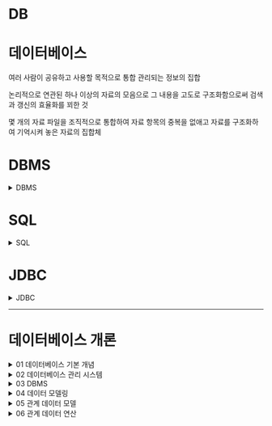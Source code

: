 # DB

# 데이터베이스

여러 사람이 공유하고 사용할 목적으로 통합 관리되는 정보의 집합

논리적으로 연관된 하나 이상의 자료의 모음으로 그 내용을 고도로 구조화함으로써 검색과 갱신의 효율화를 꾀한 것

몇 개의 자료 파일을 조직적으로 통합하여 자료 항목의 중복을 없애고 자료를 구조화하여 기억시켜 놓은 자료의 집합체

<h1> DBMS </h1>

<details>
<summary>DBMS</summary> 
<div markdown="1">



## DBMS(Database Management System)

데이터베이스 관리 프로그램

데이터베이스 조작 인터페이스 제공 (데이터의 무결성 보장)

효율적인 데이터 관리 기능 제공

데이터베이스 구축 기능 제공

데이터 복구, 사용자 권한 부여, 유지보수 기능 제공

</div>
</details>

<h1> SQL</h1>

<details>
<summary>SQL</summary> 
<div markdown="1">

# 관계형 데이터 베이스

테이블 기반의 데이터베이스

데이터를 테이블 단위로 관리

- 하나의 데이터(record)는 여러 속성(Attribute)을 가진다
- 데이터 중복을 최소화
- 테이블 간의 관계를 이용하여 필요한 데이터 검색 가능

테이블(Table)

- 실제 데이터가 저장되는 곳
- 행과 열의 2차원 구조를 가진 데이터 저장 장소

**관계형 데이터 베이스 관리 시스템 (Relational Database Management System)**

# SQL

Structured Query Language

관계형 데이터 베이스에서 데이터 조작과 데이터 정의를 위해 사용하는 언어

- 데이터 조회
- 데이터 삽입 삭제 수정
- DB Object 생성 및 변경 삭제
- DB 사용자 생성 및 삭제, 권한 제어

## 특징

배우고 사용하기 쉽다

대소문자를 구별하지 않는다 (데이터의 대소문자는 구분)

절차적인 언어가 아니라 선언적 언어

DBMS에 종속적이지 않다

- DML(Data Manipulation Language): 데이터 조작 언어
    - 데이터베이스에서 데이터를 조작하거나 조회할 때 사용
    - 테이블의 레코드를 CRUD (Create, Read, Update, Delete)
- DDL(Data Definition Language): 데이터 정의 언어
    - 데이터 베이스 객체(table, view, user, index)의 구조를 정의
- TCL(Transaction Control Language): 트랜잭션 제어 언어
    - 트랜잭션 단위로 실행한 명령문을 적용하거나 취소
- DCL(Data Control Language): 데이터 제어 언어
    - Database, Table 접근 권한이나 CRUD 권한 정의
    - 특정 사용자에게 테이블의 검색권한 부여/금지

## 종류

| 분류 | 문장(키워드) | 설명 |
| --- | --- | --- |
| DML | SELECT | 데이터 조회 |
|  | INSERT | 테이블에 새 행을 입력 |
|  | UPDATE |  기존 행을 변경 |
|  | DELETE | 테이블에서 행을 삭제 |
| DDL |  CREATE | 테이블 등 데이터 객체 생성 |
|  | ALTER | 테이블 등 데이터 객체 변경 |
|  | DROP | 테이블 등 데이터 객체 삭제 |
|  | RENAME | 테이블 등 데이터 객체의 이름을 변경 |
| TCL | COMMIT ROLLBACK | DML문이 변경한 내용을 관리 변경사항을 저장(COMMIT)하거나 취소(ROLLBACK)할 때 사용  DML변경 내용은 트랜잭션 단위로 그룹화 가능 |
| DCL | GRANT | 데이터베이스 접근권한 부여 |
|  | REVOKE | 데이터베이스 접근권한 삭제 |


</div>
</details>

<h1> JDBC</h1>

<details>
<summary>JDBC</summary> 
<div markdown="1">



# JDBC

[https://shs2810.tistory.com/18](https://shs2810.tistory.com/18)

[https://devlog-wjdrbs96.tistory.com/139](https://devlog-wjdrbs96.tistory.com/139)

JDBC = Java Database Connectivity

자바와 데이터베이스를 연결해서 데이터를 주고 받게 해주는 프로그래밍 인터페이스

각 DBMS에 맞는 드라이버가 필요함!

## 작업 순서

1. JDBC 사용 (Driver Loading)
2. DB 연결 (Connection 생성)
3. SQL 준비 및 실행
4. DB 연결 해제 (종료)

### 1. JDBC 사용 (Driver Loading)

```java
Class.forName("com.mysql.Jdbc.Driver");
```

### 2. DB 연결 (connection)

```java
String url = "jdbc:mysql://localhost:3306/board?serverTimezone=UTC";

public Connection getConnection() throws SQLException {
		return DriverManager.getConnection(url, username, password);
	}
```

[localhost:3306](http://localhost:3306) = 로컬 환경에서 MySQL의 포트 번호

board : 가져오려는 schema 이름

username과 password는 MySQL에서의 username과 password

이 과정을 통해 연결 가능

### 3. SQL 준비 및 실행

1. Statement + SELECT

```java
Statement stmt = con.createStatement();

String sql = "SELECT * from board";
ResultSet result = stmt.executeQuery(sql);
```

```java
conn = util.getConnection();
stmt = conn.createStatement();
rs = stmt.executeQuery(sql);

while (rs.next()) {
		Board board = new Board();
		board.setId(rs.getInt("id"));
		board.setTitle(rs.getString("title"));
}		
```

`rs.getString`, `rs.getInt` = column의 index 또는 column의 label 이름으로 데이터를 가져올 수 있음

`rs.next()` : DB의 row 한 줄을 불러옴, false일 경우 더 이상 불러올 row가 없다는 뜻

1. PreparedStatement + UPDATE / DELETE / INSERT

예시는 insert

```java
String sql = "INSERT INTO board (id, title, content) VALUES (?,?,?)";
Connection conn = util.getConnection();

PreparedStatement pstmt = conn.prepareStatement(sql);

pstmt.setString(1, board.getId());
pstmt.setString(2, board.title());
pstmt.setString(3, board.getContent());

int result = pstmt.executeUpdate(); // 영향 받은 row의 개수
System.out.println(result);
```

- `pstmt.setString(parameterIndex, x)` = ‘?’의 순서에 따라 x값을 할당해줌
- `executeUpdate()` : 테이블의 내용을 변경하는 문장에 사용(create, drop, insert, delete, update)
    - 영향받은 row의 개수를 반환, 아무 것도 반환하지 않으면 0
        
        ```java
        either (1) the row count for SQL Data Manipulation Language (DML) statements
        		or (2) 0 for SQL statements that return nothing
        ```
        

### [참고] Statement와 PreparedStatement의 차이?

[https://flatsun.tistory.com/386](https://flatsun.tistory.com/386)

[https://devbox.tistory.com/entry/Comporison](https://devbox.tistory.com/entry/Comporison)

- Statement

```java
Statement stmt = con.createStatement();
ResultSet result = stmt.executeQuery(sql);
```

- createStatement 메소드에 파라미터가 없다.
- 실행 전까지는 무슨 쿼리를 실행하는지 알 수 없음 (executeQuery의 매개변수로 sql을 넣음)
- 쿼리문을 실행할 때마다 생성하며 반복 실행되는 경우에 효율이 떨어짐 (수행하는 과정에서 매번 컴파일)
- 쿼리문을 프로그램 외부에서 작성한 뒤 내부에서 실행하는 SQL Injection 공격에 취약
- 전달되는 SQL문은 완성된 형태 → 한눈에 파악하기 쉬움

- PreparedStatement

```java
String sql = "SELECT * FROM board WHERE id =?"; // ? -> 미완성
pstmt = conn.prepareStatement(sql);
pstmt.setInt(1, id);
rs = pstmt.executeQuery(); // 실행 시 매개변수 x
```

- ‘?’ = Bind 변수, 값을 가변적으로 바꿀 때 사용
- 쿼리문을 미리 생성함 (`prepareStatement()` 메소드를 통해)
- 쿼리를 파라미터에 넣지 않고 수행 → 실행시마다 쿼리를 생성하지 않아서 속도가 빠름
- Bind 변수로 인해 SQL문이 완성된 형태가 아님 → 한눈에 파악하기 어려움


### 4. DB 연결 해제

Connection, Statement, ResultSet에 대해 close

```java
public static void close(Connection conn, PreparedStatement pstmt) {
		try {
			if(pstmt != null) {
				pstmt.close();
			}
		}catch (Exception e) {
			e.getStackTrace();
		}
		try {
			if(conn != null) {
				conn.close();
			}
		}catch (Exception e) {
			e.getStackTrace();
		}
	}

```

```java
/**
	 * 사용한 리소스들을 정리한다. Connection, Statement, PreparedStatement, ResultSet 모두
	 * AutoCloseable 타입 ... 을 이용하므로 필요에 한번에 정리가능
	 *
	 * @param autoCloseables
	 */
	public void close(AutoCloseable... autoCloseables) {
		for (AutoCloseable ac : autoCloseables) {
			if (ac != null) {
				try {
					ac.close();
				} catch (Exception e) {
					// TODO Auto-generated catch block
					e.printStackTrace();
				}
			}
		}
	}
```

</div>
</details>


---

<h1> 데이터베이스 개론</h1>

<details>
<summary>01 데이터베이스 기본 개념</summary> 
<div markdown="1">

# 데이터베이스 기본 개념

## 01 데이터베이스의 필요성

데이터: 현실 세계에서 단순히 관찰하거나 측정하여 수집한 사실이나 값, 자료

정보: 데이터를 의사 결정에 유용하게 활용할 수 있도록 처리하여 체계적으로 조직한 결과물

정보 처리: 데이터에서 정보를 추출하는 과정 또는 방법

정보 시스템: 조직 운영에 필요한 데이터를 수집하여 저장해두었다가 의사 결정이 필요할 때 처리하여 유용한 정보를 만들어주는 수단

## 02 데이터베이스의 정의와 특징

### 데이터베이스의 정의

데이터베이스 = 특정 조직의 여러 사용자가 ‘공유’하여 사용할 수 있도록 ‘통합’해서 ‘저장’한 운영 데이터의 집합

- 공유 데이터(shared data)
    - 특정 조직의 여러 사용자가 함께 소유, 이용
    - → 사용 목적이 다른 사용자들을 두루 고려하여 구성해야 한다
- 통합 데이터(integrated data)
    - 데이터 중복성 허용x (의도적으로 허용하는 경우도 있음)
    - 데이터의 중복을 최소화, 통제가 가능한 중복만 허용
- 저장 데이터(stored data)
    - 컴퓨터가 접근할 수 있는 매체에 저장
- 운영 데이터(operational data)
    - 조직을 운영, 조직의 주요 기능을 수행하기 위해 꼭 필요
    - 지속적으로 유지

### 데이터베이스의 특징

- 실시간 접근 가능
    - 사용자의 데이터 요구에 실시간으로 응답
- 계속 변화
    - 현실 세계의 상태를 정확히 반영
    - 삽입, 삭제, 수정 → 동적인 특징
- 동시 공유 가능
    - 여러 사용자가 동시에 이용
    - 여러 사용자가 서로 다른 데이터를 동시에 사용 + 같은 데이터를 동시에 사용
- 내용으로 참조 가능(content reference)
    - 저장된 주소나 위치가 아닌 값, 내용으로 참조할 수 있음

## 03 데이터 과학 시대의 데이터

### 형태에 따른 데이터 분류

- 정형 데이터
    - 구조화된 데이터
    - 엑셀의 스프레드 시트, 관계 데이터베이스의 테이블
- 반정형 데이터
    - 데이터 내용 안에 구조에 대한 설명이 함께 존재
    - → 구조를 파악하는 ‘파싱’과정이 필요
    - 주로 파일 형태로 저장
    - HTML, XML, JSON 문서나 웹 로그, 센서 데이터 등
- 비정형 데이터
    - 정해진 구조가 없이 저장된 데이터
    - 소셜 데이터의 텍스트, 영상, 이미지, 음성, 워드나 pdf 문서 - 멀티미디어 데이터

### 특성에 따른 데이터 분류

- 범주형 데이터
    - 종류를 나타내는 값을 가진 데이터
    - 예: 성별, 학년 등
    - 명목형 데이터
        - 서열이 없는 값을 가지는 데이터(성별, 성격 유형)
    - 순서형 데이터
        - 서열이 있는 값을 가지는 데이터(학년, 회원 등급)
    - 대부분 문자 타입, 질적 데이터(크기 비교나 산술적인 연산x)
- 수치형 데이터
    - 양적 측면에서 크기 비교와 산술적인 연산이 가능한 숫자 값을 가진 데이터
    - 양적 데이터
    - 이산형 데이터
        - 단절된 숫자 값을 가지는 데이터
        - 주로 정수
    - 연속형 데이터
        - 연속적으로 이어진 숫자 값을 가지는 데이터
        - 주로 실수
    

</div>
</details>

<details>
<summary>02 데이터베이스 관리 시스템</summary> 
<div markdown="1">

# 데이터베이스 관리 시스템

## 01 데이터베이스 관리 시스템의 등장 배경

과거-파일 시스템을 이용

- 파일 시스템
    - 장점: 별도의 구매비용x
    - 응용 프로그램마다 파일을 따로 유지
    
    문제점
    
    - 같은 내용의 데이터가 여러 파일에 중복 저장
    - 응용 프로그램이 데이터 파일에 종속적
        - 데이터 종속성: 사용하는 파일의 구조를 변경하면 응용 프로그램도 함께 변경해야 한다
    - 데이터 파일에 대한 동시 공유, 보안, 회복 기능이 부족하다
    - 응용 프로그램을 개발하기 쉽지 않다

## 02 데이터베이스 관리 시스템의 정의

### 데이터베이스 관리 시스템(DBMS: DataBase Management System)

정의: 파일 시스템의 데이터 중복과 데이터 종속 문제를 해결하기 위해 제시된 소프트웨어

조직에 필요한 데이터를 데이터베이스에 통합하여 저장하고 이에 대한 관리를 집중적으로 담당함

데이터베이스에 들어 있는 데이터를 삽입 삭제 수정 검색하고, 모든 응용 프로그램이 데이터베이스를 공유할 수 있게 한다.

**데이터 독립성 확보**: 데이터베이스 구조나 접근 방법이 변경되어도 사용자가 미리 알거나 응용 프로그램을 변경할 필요가 없다

### 기능

정의 기능: 데이터베이스 구조를 정의하거나 수정할 수 있다

조작 기능: 데이터를 삽입 삭제 수정 검색하는 연산을 할 수 있다

제어 기능: 데이터를 항상 정확하고 안전하게 유지할 수 있다(무결성 유지, 장애 회복, 보안)

## 03 데이터베이스 관리 시스템의 장단점

### 1. 장점

- 데이터 중복을 통제할 수 있다
    - 데이터베이스에 데이터를 통합하여 관리
    - 데이터 일관성 유지
- 데이터 독립성 확보
    - 파일 시스템의 데이터 종속 문제(파일 구조가 바뀌면 응용 프로그램도 함께 수정)
    - DBMS가 데이터베이스에 접근, 관리 → 응용 프로그램이 영향 받지 않음
    - 독립성: 응용 프로그램과 데이터베이스 사이에 독립성
- 데이터 동시 공유 가능
    - 데이터베이스에 통합된 데이터를 여러 응용 프로그램이 공유하여 같은 데이터에 동시 접근
    - DBMS가 동일한 데이터를 다양한 구조로 제공해줄 수 있고, 동시 접근을 제어하는 기술을 보유하고 있음
    - 불필요한 데이터 중복 젷나
- 데이터 보안 향상
    - 데이터를 중앙 집중식으로 관리 - 데이터에 대한 효율적인 접근 제어 가능
    - 권한이 없는 사용자의 접근, 허용되지 않은 데이터와 연산에 대한 요청 차단
- 데이터 무결성 유지
    - 데이터 무결성: 저장된 데이터 값의 정확성
- 표준화
- 장애 발생 시 회복 가능
- 응용 프로그램 개발 비용 절감

### 2. 단점

- 비용이 많이 든다
    - 파일 시스템에 더하여 따로 설치
- 백업과 회복 방법이 복잡
- 중앙 집중 관리로 인한 취약점 존재
    - 데터베이스나 관리 시스템에 장애가발생하면 전체 시스템의 업무 처리가 중단
    - 가용성, 신뢰성에 치명적인 영향

## 04 데이터 베이스 관리 시스템의 발전 과정

### 1. 1세대 데이터베이스 관리 시스템: 네트워크·계층 DBMS

![1989B3BF-0C62-4BCC-9925-E762601E435C.jpeg](./img/chap2.jpeg)

네트워크 DBMS

- 간선을 이용해 데이터 간 관계를 표현 - 구조가 복잡하고 변경하기 어려움
- IDS(Integrated Data Store)(1960)

계층 DBM

- 트리 형태
- 네트워크 DBMS보다 구조가 단순
- 현실 세계의 모습을 트리 형태만으로 표현하기 어려움
- 여전히 구조 변경이 어렵다
- IMS(Information Management System)

### 2. 2세대 데이터베이스 관리 시스템: 관계 DBMS

데이터베이스를 테이블 형태로 구성하는 관계 데이터 모델 사용

- 데이터베이스를 단순하고 이해하기 쉬운 구조로 구성
- 지금도 널리 사용, 오라클 MS SQL 서버, MySQL, MariaDB, Access

### 3. 3세대 데이터베이스 관리 시스템: 객체지향·객체관계 DBMS

더 다양하고 복잡한 응용 분야의 데이터를 관리하려는 사용자 요구를 충족시키기 위해 제안

- 새로운 유형의 데이터 저장
- 데이터에 대한 복잡한 분석 및 처리 지원
- 오투, 온투스, 젬스톤
- 객체관계 DBMS: 오라클

### 4. 4세대 이후 데이터베이스 관리 시스템: NoSQL·NewSQL DBMS

NoSQL - Not Only SQL

배경

- 소셜 네트워크 서비스 - 비정형 데이터 대량 생산
- 클라우드 컴퓨팅, 빅데이터 개념 - 관계 DBMS의 비효율성

특징

- 비정형 데이터를 저장하고 처리하는 데 적합
- 확장성이 뛰어남 - 여러 대의 서버 컴퓨터에 데이터를 분산하여 저장, 처리하는 환경에 적합
- 몽고디비, H베이스, 카산드라, 레디스, 네오포제이, 오리엔트DB

한계

- 기업에서 처리하는 데이터 중 정형 데이터가 차지하는 비중이 높음
- NoSQL을 추가로 도입해야 하는 부담

NewSQL DBMS

- 안정성과 일관성을 유지 + SQL을 이용해 다양하고 복잡한 데이터 처리
- 관계 DBMS의 장점 + NoSQL의 확장성 및 유연성 모두 지원
- 구글스패너, 볼트DB, 누오DB

</div>
</details>



<details>
<summary>03 DBMS</summary> 
<div markdown="1">



# 03 데이터베이스 시스템

## 01 데이터베이스 시스템의 정의

데이터베이스에 데이터를 저장하고, 저장된 데이터를 관리하여 조직에 필요한 정보를 생성해주는 시스템

- 데이터베이스: 데이터를 저장해두는 곳, 저장된 데이터의 집합
- 데이터베이스 관리 시스템: 데이터베이스에 저장된 데이터를 관리
- 데이터베이스 시스템: 데이터베이스와 데이터베이스 관리 시스템을 이용해 조직에 필요한 정보를 제공하는 ‘전체 시스템’

→ 데이터베이스 시스템의 핵심 구성 요소 = 데이터베이스, 데이터베이스 관리 시스템

+사용자, 데이터 언어, 컴퓨터 등

## 02 데이터베이스의 구조

### 1. 스키마

schema

데이터베이스에 저장되는 데이터 구조와 제약조건을 정의

ex. 고객- 고객번호(INT), 이름(CHAR(10)), 나이(INT), 주소 (CHAR(20))

인스턴스: 정의된 스키마에 따라 데이터베이스에 실제로 저장된 값

### 2. 3단계 데이터베이스 구조

3단계 데이터베이스 구조(3-level database architecture) (미국의 표준화 기관 ANSI/SPARC)

- 외부 단계: 개별 사용자 관점
- 개념 단계: 조직 전체의 관점
- 내부 단계: 물리적인 저장 장치의 관점

내부 → 외부: 추상화 레벨이 높아짐

---

**외부 단계** 

각 사용자는 데이터베이스 전체에 관심x

사용자마다 업무 내용, 사용 목적이 달라 필요한 데이터 내용이 다르다

개별 사용자가 데이터베이스를 어떻게 보는가를 표현 - 사용자마다 생각하는 데이터베이스의 구조가 다름

외부 스키마 = 외부 단계에서 사용자에게 필요한 데이터베이스를 정의, 각 사용자가 생각하는 데이터베이스의 모습

서브 스키마라고도 한다

**개념 단계** 

데이터베이스를 이용하는 사용자들의 관점을 통합, 데이터베이스를 ‘조직 전체의 관점’에서 이해하고 표현

개념 스키마 = 데이터베이스 관리 시스템/관리자의 관점에서 모든 사용자에게 필요한 데이터를 통합하여 전체 데이터베이스의 논리적 구조를 정의

조직 전체의 관점에서 생각하는 데이터베이스의 모습

데이터, 데이터에 대한 보안 정책, 접근 권한에 대한 정의 포함 

그러나 데이터를 물리적으로 저장하는 방법, 데이터 저장장치와 독립적

하나의 데이터베이스에는 하나의 개념 스키마만 존재

**내부 단계**

데이터베이스를 디스크나테이프 같은 **저장 장치**의 관점에서 이해

내부 스키마 = 전체 데이터베이스가 저장 장치에 실제로 저장되는 방법을 정의

파일에 데이터를 저장하는 레코드의 구조, 레코드를 구성하는 필드 크키, 레코드 접그 ㄴ경로등 정의

하나의 데이터베이스에 하나만 존재

### 3. 데이터 독립성

각각의 스키마는 데이터베이스를 바라보는 관점이 다를 뿐 모두 같은 데이터베이스를 표현

→ 세 가지 스키마 사이에는 유기적인 대응 관계가 성립해야 한다

사상 / 매핑 : 스키마 사이의 대응 관계

- **논리적 데이터 독립성** (외부-개념)

개념 스키마가 변경되더라도 외부 스키마가 영향을 받지 않는 것

전체 데이터베이스의 논리적인 구조가 변경되어도 관련된 외부/개념 사상 정보(대응 관계)만 적절히 수정해주면 직접 관련이 없는 외부 스키마는 변경할 필요가 없다

응용 인터페이스라고도 함

- **물리적 데이터 독립성** (개념-내부)

내부 스키마가 변경되더라도 개념 스키마가 영향을 받지 않는 것 → 결과적으로 외부 스키마도 영향받지 않음

### 4. 데이터 사전

저장된 데이터를 올바르게 관리하고 이용하기 위해 필요한 부가 정보 저장 (스키마, 사상 정보)

- 데이터 사전(data dictionary) /시스템 카탈로그(system catalog)

데이터베이스에 저장되어 있는 데이터를 정확하고 효율적으로 이용하기 위해 참고해야 하는 스키마, 사상 정보, 다양한 제약조건 등을 저장

데이터에 대한 데이터 = 메타 데이터라고도 함

시스템 데이터베이스라고도 한다 - 데이터를 저장하는 데이터베이스의 일종

- 데이터 디렉터리: 데이터 사전에 있는 데이터에 실제로 접근하는 데 필요한 위치 정보 관리

데이터 사전: 사용자도 접근 가능

데이터 디렉터리: 시스템만 접근 가능

## 03 데이터베이스 사용자

### 1. 데이터베이스 관리자

데이터베이스 시스템을 운영 / 관리

조직 내의 사용자를 위해 데이터베이스를 설계, 구축, 제어

- 주요 업무
    - 데이터베이스 구성 요소 선정
    - 데이터베이스 스키마 정의
    - 물리적 저장 구조와 접근 방법 결정 (인덱스를 만들 기준 필드)
    - 무결성 유지를 위한 제약조건 정의
    - 보안 및 접근 권한 정책 결정
    - 백업 및 회복 기법 정의
    - 시스템 데이터베이스 관리
    - 시스템 성능 감시 및 성능 분석
    - 데이터베이스 재구성

### 2. 최종 사용자

데이터를 조작(삽입 삭제 수정 검색)하기 위해 데이터베이스에 접근하는 사람들 (일반 사용자)

주로 데이터 조작어 사용

- 캐주얼 사용자: 이론적 지식 O, 데이터 조작어 사용
- 초보 사용자: 초보 수준으로 이용, 데이터 조작어보다는 메뉴나 GUI로 이용

### 3. 응용 프로그래머

프로그래밍 언어로 응용 프로그램을 작성할 때 데이터베이스에 접근하는 데이터 조작어를 삽입하는 사용자

주로 데이터 조작어 사용

## 04 데이터 언어

### 1. 데이터 정의어

DDL: Data Definition Language

새로운 데이터베이스를 구축하기 위해 스키마를 정의하거나 기존 스키마의 정의를 삭제, 수정하기 위해 사용

- 새로 만들려는 데이터베이스의 스키마를 설명, 이미 정의된 스키마의 구조나 제약조건을 변경/삭제

정의된 스키마는 데이터 사전에 저장, 반영

### 2. 데이터 조작어

DML: Data Manipulation Language

데이터의 삽입 삭제 수정 검색 등의 처리를 데이터베이스 관리 시스템에 요구

스키마에 따라 조작에 필요한 실제 데이터 값(인스턴스)이 저장

사용자가 실제 데이터 값을 활용하기 위해 사용함

- 절차적 데이터 조작어
    
    사용자가 어떤 데이터를 원하고 해당 데이터를 얻으려면 어떻게 처리해야 하는지를 구체적으로 설명
    
- 비절차적 데이터 조작어
    
    사용자가 어떤 데이터를 원하는지만 설명 → 어떻게 처리해야 하는지는 데이터베이스 관리 시스템에 맡긴다
    
    선언적 언어
    

### 3. 데이터 제어어

DCL: Data Control Language

데이터베이스에 저장된 데이터를 여러 사용자가 무결성과 일관성을 유지하며 문제없이 공유할 수 있도록, 내부적으로 필요한 규칙이나 기법을 정의

다음 특성을 보장

- **무결성**: 데이터베이스에 정확하고 유효한 데이터만 유지
- **보안**: 허가받지 않는 사용자가 데이터에 접근하는 것을 차단, 허가된 사용자가 접근 권한이 있는 데이터에만 접근할 수 있게 함
- **회복**: 장애가 발생해도 데이터의 일관성 유지
- **동시성**: 여러 사용자가같은 데이터에 동시에 접근하여 처리할 수 있게 함

## 05 데이터베이스 관리 시스템의 구성

### 1. 질의 처리기

사용자의 데이터 처리 요구를 해석하여 처리하는 역할

구성 요소

- DDL 컴파일러 - 데이터 정의어로 작성된 스키마의 정의 해석
- DML 프리 컴파일러 - 응용 프로그램에 사입된 데이터 조작어를 추출하여 DML 컴파일러에 전달
- DML 컴파일러 : 데이터 조작어로 작성된 데이터의 처리(삽입 삭제 수정 검색) 요구를 분석하여 해석
- 런타임 데이터베이스 처리기: 저장 데이터 관리자를 통해 데이터베이스에 접근, DML 컴파일러로부터 전달받은 데이터 처리 요구를 데이터베이스에서 실제로 실행
- 트랜잭션 관리자: 데이터베이스에 접근하는 과정에서 사용자의 접근 권한이 유효한지 검사, 데이터베이스 무결성을 유지하기 위한 제약조건 위반 여부를 확인

### 2. 저장 데이터 관리자

디스크에 저장된 데이터베이스와 데이터 사전을 관리, 여기에 실제로 접근하는 역할


</div>
</details>




<details>
<summary>04 데이터 모델링</summary> 
<div markdown="1">



# 04 데이터 모델링

## 01 데이터 모델링과 데이터 모델의 개념

- 데이터 모델링: 현실 세계에 존재하는 데이터를 컴퓨터 세계의 데이터베이스 옮기는 변환 과정
- 추상화(abstraction): 데이터베이스에 저장하여 관리할 만한 가치가 있는 중요 데이터를 찾아내는 과정

현실 세계 → (개념적 모델링) → 개념 세계 → (논리적 모델링) → 컴퓨터 세계

- 개념적 모델링: 현실 세계에서 중요 데이터를 추출하여 개념 세계로 옮기는 작업
- 논리적 모델링: 개념 세계의 데이터를 데이터베이스에 저장할 구조를 결정하고 이 구조를 표현하는 작업
- 데이터 모델: 데이터 모델링의 결과물을 표현하는 도구
    - 데이터 구조
        - 개념적 데이터 모델-현실 세계를 개념 세계로 추상화했을 때 어떤 요소로 이루어져 있는지를 표현하는 개념적 구조
        - 논리적 데이터 모델-데이터를 어떤 모습으로 저장할 것인지를 표현하는 논리 구조
        
        자주 변하지 않고 정적
        
    - 연산: 데이터 구조에 따라 개념 세계나 컴퓨터 세계에서 실제로 표현된 값을 처리하는 작업
        
        값이 연산에 의해 변경될 수 있으므로 동적이다
        
    - 제약조건: 데이터 무결성 유지
        - 구조적 측면의 제약 사항
        - 의미적 측면의 제약 사항

## 02 개체-관계 모델

1976년 피터 첸

개체(entity)와 개체 간의 관계를 이용해 현실 세계를 개념적 구조로 표현하는 방법

개체-관계 다이어그램(E-R Diagram): 현실 세계를 개념적으로 모델링하여 그림으로 표현

### 1. 개체

현실 세계에서 저장할 만한 가치가 있는 중요 데이터를 가지고 있는 사람이나 사물 등

꼭 물리적 존재x - 개념/사건처럼 개념적으로 존재해도 가능

- 특징

다른 개체와 구별되는 이름을 갖고 있음

각 개체만의 고유한 특성, 상태(속성)을 하나 이상 가지고 있음

개체 타입: 개체를 고유한 이름과 속성들로 정의한 것 

개체 인스턴스/개체 어커런스: 개체를 구성하고 있는 속성이 실제 값을 가짐으로써 실체화된 개체

개체 집합: 특정 개체 타입에 대한 인스턴스들을 모아 놓은 것

- 예시
    - 개체 타입: 고객 (이름, 주소, 연락처, 적립금)
    - 개체 인스턴스: <정소화, 서울시 구로그, 010-1111-1111, 0> . . .

파일 구조에서 개체=레코드, 속성=필드, 개체 타입=레코드 타입, 개체 인스턴스=레코드 인스턴스

E-R 다이어그램에서 사각형으로 표현

### 2. 속성

개체가 가지고 있는 고유한 특성

그 자체만으로는 의미가 없지만 관련 있는 속성들을 모아 개체를 구성하면 하나의 중요한 의미 표현 가능

의미 있는 데이터의 가장 작은 논리적 단위

E-R 다이어그램에서 타원으로 표현

종류

- **속성 값의 개수**
    - 단일 값 속성: 특정 개체를 구성하는 속성 값이 하나인 경우 (이름, 적립금)
    - 다중 값 속성: 속성이 값을 여러개 가질 수 있는 경우 (연락처-집, 휴대폰) (이중 타원)
- **의미의 분해 가능성**
    - 단순 속성: 의미를 더 분해할 수 없는 속성 (적립금, 가격, 이름)
    - 복합 속성: 의미를 분해할 수 있어 값이 여러 개의 의미 포함 (주소, 생년월일 등)
    
    복합 속성이더라도 전체 단위로 입력/검색되는 경우 단순 속성으로 처리해도 됨
    
- **기존 속성 값에서 유도**
    - 유도 속성: 값이 별도로 저장x, 기존의 다른 속성 값에서 유도 (가격+할인율 → 판매가격) (점선 타원)
- 널 속성
    
    아직 결정되지 않았거나 모르는 값 
    
    해당되는 값이 없는 (존재하지 않는) 값
    
    공백이나 0과는 다르다
    
- 키 속성
    
    개체 집합에 존재하는 각 개체 인스턴스들을 식별하는 데 사용(밑줄)
    
    이 값으로 개체 인스턴스를 식별할 수 있어야 한다.
    

![Untitled](./img/chap4-1.png)

### 3. 관계

개체와 개체가 맺고 있는 의미 있는 연관성

개체 집합들 사이의 대응 관계, 매핑을 의미

E-R 다이어그램에서 마름모로 표현

**관계의 유형**

- 개체타입의 수
    - 일대일 관계 (남편-아내)
    - 일대다 관계 (부서-사원)
    - 다대다 관계 (고객-책)

**관계의 참여 특성**

필수적 참여/전체 참여: 개체 A의 모든 개체 인스턴스가 관계에 반드시 참여해야 한다

선택적 참여/부분 참여: 일부만 참여해도 된다 

필수적 참여 관계: 이중선

**관계의 종속성**

개체 B가 독자적으로 존재할 수 없고 다른 개체 A의 존재 여부에 종속적

존재 종속: 개체 A가 존재해야 개체 B가 존재, 개체 A가 삭제되면 개체 B도 함께 삭제

개체 B(다른 개체의 존재 여부에 의존적) - 약한 개체

개체 A(다른 개체의 존재 여부를 결정) - 강한 개체

학부모 - 학생, 직원 - 부양가족

일반적으로 일대다 관계, 약한 개체는 강한 개체의 관계에 **필수적 참여** 

식별→ 구별자, 부분키 (부양가족 개체의 키: 직원번호, 이름)

## 03 논리적 데이터 모델

### 1. 논리적 데이터 모델의 개념과 특성

E-R 다이어그램으로 표현된 개념적 구조를 데이터베이스에 표현하는 행태를 결정 → 데이터베이스 관리 시스템 종류가 중요하다

정의: 사용자 입장에서 선택한 데이터베이스 관리 시스템에 따라 E-R 다이어그램으로 표현된 개념적 구조를 데이터베이스에 어떤 형태로 저장할지를 논리적으로 표현한 구조

데이터베이스 스키마: 논리적 데이터 모델로 표현된 데이터베이스의 논리적 구조

종류: 관계 데이터 모델, 계층 데이터 모델, 네트워크 데이터 모델

### 2. 계층 데이터 모델

논리적 구조가 트리 형태

개체 간 관계는 링크(연결선) - 일대다 관계만 표현할 수 있음

- **특징**

다대다 관계를 표현할 수 없음 - 별도의 개체를 추가로 생성하여 이를 표현

루트 역할을 하는 개체가 존재, 사이클이 존재하지 않음

일대다 관계를 맺는 개체들 사이에 상하 관계가 성립 (부모-자식 개체)

부모 개체 하나는 자식 개체를 여러 개 가질 수 있지만, 자식 객체는 부모 개체를 하나만 가질 수 있음

단점-제약이 존재해서 자연스럽게 모델링하기 어려움

  -데이터의 삽입 삭제 수정 등을 연산하거나 원하는 데이터를 검색하기 쉽지 않다 

### 3. 네트워크 데이터 모델

데이터베이스의 논리적 구조: 그래프 또는 네트워크 형태

화살표로 관계를 표현 - 일대다 관계만 표현하 수 있음

계층 데이터 모델과 달리 **두 개체 간의 관계를 여러 개 정의**할 수 있음

일대다 관계의 개체: 오너-멤버 관계

오너 개체 하나가 맴버 개체 여러 개, 멤버 개체 하나가 오너 개체 여러 개와 관계를 맺을 수 있음

- **특징**

같은 개체들 사이의 관계를 2개 이상 표현 가능 (좀 더 자연스럽게 모델링)

계층 데이터 모델보다 구조가 복잡해질 수 있다 - 연산, 데이터 검색이 계층 데이터 모델보다 어려워진다


</div>
</details>

<details>
<summary>05 관계 데이터 모델</summary> 
<div markdown="1">



# 05 관계 데이터 모델

## 01 관계 데이터 모델의 개념

### 1. 관계 데이터 모델의 기본 용어

| 열: 속성 | 고객아이디 CHAR(20) | 고객 이름 CHAR(20) | 나이 INT | 등급 CHAR(10) | 직업 CHAR(10) | 적립금 INT |
| --- | --- | --- | --- | --- | --- | --- |
| attribute 행: tuple  | apple | 김현준 | 20 | gold | 학생 | 1000 |
|  | BANANA | 정소화 | 25 | vip | 간호사 | 2500 |

하나의 개체에 관한 데이터를 릴레이션(relation) 하나에 담아 데이터베이스에 저장

- 속성
    - 릴레이션의 열
    - 서로 다른 이름을 이용해 구별
    - 릴레이션: 파일 관리 시스템의 파일, 속성: 파일의 필드에 대응
- 투플(tuple)
    - 릴레이션의 행
    - 개체의 인스턴스
- 도메인
    - 속성 하나가 가질 수 있는 모든 값의 집합
    - 관계 데이터 모델에서는 더 분해할 수 없는 원자 값만 속성 값으로 사용 가능
    - 특정 속성이 가질 수 있는 모든 원자 값의 모임
    - 장점: 사용자가 속성 값을 입력, 수정할 때 데이터베이스 시스템이 적합성을 판단 → 항상 올바른 값으로 유지
    - 일반적으로 속성의 특성을 고려한 데이터 타입으로 정의(문자, 정수 .. )
- 널 값
    - 릴레이션에 있는 특정 투플의 속성 값을 모르거나 적합한 값이 없는 경우
- 차수(degree)
    - 하나의 릴레이션에서 속성의 전체 개수
    - 최소 1 이상의 차수를 유지해야 한다
    - 일반적으로 자주 변하지 않음
- 카디널리티(cardinality)
    - 투플의 전체 개수
    - 투플이 없는 릴레이션이 존재할 수도 있음
    - 일반적으로 자주 변한다 - 동적

### 2. 릴레이션과 데이터베이스의 구성

| 릴레이션 스키마 | 고객아이디 CHAR(20) | 고객 이름 CHAR(20) | 나이 INT | 등급 CHAR (10) | 직업 CHAR(10) | 적립금 INT |
| --- | --- | --- | --- | --- | --- | --- |
| 릴레이션 인스턴스 | apple | 김현준 | 20 | gold | 학생 | 1000 |
|  | banana | 정소화 | 25 | vip | 간호사 | 2500 |
- 릴레이션 스키마
    - 일반적으로 다음과 같은 형태로 표현
        
        `릴레이션이름(속성이름1, 속성이름2, ... , 속성이름n)`
        
        위의 예시에서는 `고객(고객아이디, 고객이름, 나이, 등급, 직업, 적립금)`
        
    - 스키마를 보면 전체 구조를 쉽게 파악 가능
    - 릴레이션 내포(relation intension)라고도 부른다
- 릴레이션 인스턴스
    - 어느 한 시점에 릴레이션에 존재하는 투플들의 집합
    - 릴레이션 스키마에서 정의하는 각 속성에 대응하는 실제 값으로 구성
- 데이터베이스 스키마와 데이터베이스 인스턴스
    - 데이터베이스는 릴레이션 여러개로 구성
    - ex. 인터넷 쇼핑몰 - 고객, 상품, 주문
    - 데이터베이스 스키마: 데이터베이스를 구성하는 릴레이션들의 스키마를 모아놓은 것
    - 데이터베이스 인스턴스: 어느 한 시점에서 데이터베이스에 저장된 데이터 내용의 전체 집합

### 3. 릴레이션의 특성

1. **투플의 유일성**: 하나의 릴레이션에는 동일한 투플이 존재할 수 없다
    
    키(key): 투풀을 유일하게 구별하기 위해 선정하는 속성
    
2. **투플의 무순서**: 하나의 릴레이션에서 투플 사이의 순서는 무의미함
    
    순서 상관없이 투플 내용이 같아야 같은 릴레이션
    
3. **속성의 무순서:** 하나의 릴레이션에서 속성 사이의 순서는 무의미함
4. **속성의 원자성:** 속성 값으로 원자 값만 사용할 수 있다

### 4. 키의 종류

- 슈퍼키
    - 유일성의 특성을 만족하는 속성 또는 속성들의 집합
    - **유일성**-키로 지정된 속성 값은 투플마다 달라야 함
- 후보키
    - 유일성과 최소성을 만족하는 속성 또는 속성들의 집합
    - **최소성**- 꼭 필요한 최소한의 속성들로만 키를 구성
    - 슈퍼키 중에서 최소성을 만족 → 후보키
    - 릴레이션 인스턴스만 보고 판단하면 안됨 → 속성의 본래 의미를 정확히 이해해야 함
- 기본키(primary key)
    - 여러 후보키 중에서 기본적으로 사용할 키
    - 고려 기준
        - 널 값을 가질 수 있는 속성이 포함된 후보키는 부적합
        - 값이 자주 변경될 수 있는 속성은 부적합
        - 단순한 후보키를 선택
- 대체키(alternate key)
    - 기본키로 선택되지 못한 후보키
- 외래키(foreign key)
    - 어떤 릴레이션에 소속된 속성 또는 속성 집합이 다른 릴레이션의 기본키가 되는 키
    - 릴레이션들 사이의 관계를 올바르게 표현하기 위해 필요
        
        고객 릴레이션 - 고객(고객아이디, 고객이름, 나이, 등급, 직업, 적립금)
        
        주문 릴레이션 - 주문(주문번호, 주문고객, 주문제품, 수량, 단가, 주문일자)
        
        주문 고객 → 고객아이디 속성을 참조 : 주문 고객 속성=외래키
        
    - 외래키가 되는 속성과 기본키가 되는 속성의 **이름은 달라도 됨, 도메인은 같아야 함**
    - 기본키가 아닌 속성을 외래키가 참조한다면? 투플을 유일하게 구별하기 어려움 → 반드시 **외래키는 기본키를 참조해야 한다**
    - 하나의 릴레이션에 외래키가 여러개 존재 가능
    - 외래키=기본키 O, 외래키를 포함하여 기본키 구성 O
    - 외래키 자신이 속한 릴레이션의 기본키를 참조 O
        
        고객아이디, 고객이름, 나이, 등급, 직업, 적립금, 추천고객: 추천 고객 → 고객아이디를 참조하는 외래키
        
    - 기보니가 아니기 때문에 널 값을 가질 수 있음
    - 서로 다른 투플이 같은 값을 가질 수 있음

## 02 관계 데이터 모델의 제약

무결성 제약 조건 = 키와 관련

무결성: 권한이 있는 사용자의 잘못된 요구에 의해 데이터가 부정확해지지 않도록 보호

cf. 보안: 권한이 없는 사용자로부터 데이터를 보호

### 1. 개체 무결성 제약 조건

**기본키를 구성하는 모든 속성은 널 값을 가질 수 없다**

삽입/기존 투플의 기본키 변경 → 기본키에 널 값이 포함되면 연산 수행 거부 (보통 DBMS가 처리)

기본키에 대한 규칙 - 각 릴레이션마다 적용

### 2. 참조 무결성 제약조건

외래키에 대한 규칙 - 연관된 릴레이션들에 적용

외래키는 참조할 수 없는 값을 가질 수 없다

= 자신이 참조하는 릴레이션에 기본키 값으로 존재하는 값=참조 가능한 값만 가져야 한다

ex. 고객 아이디 인스턴스={apple, banana, carrot, orange} 외래키: cherry → 참조 불가

cf. 널 값을 가진다고 해서 제약조건 위반x

- 조건 준수
    - 고객 릴레이션에 삽입: 고객 아이디 반드시 포함
    - 주문 릴레이션에 삽입: 참조 무결성 제약조건 위반여부 확인
    - 고객 릴레이션에 삭제: 참조 무결성 제약조건을 위반하지 않는 경우에만
        
        ex. 고객 릴레이션에 고객아이디 apple 삭제 → 주문 릴레이션에 apple 존재시 데이터 무결성x
        
    - 주문 릴레이션에 삭제: 조건 위반x
    - 고객 릴레이션에 변경: 기본키가 아닌 속성값→ 영향x, 기본키 속성값 → 제약조건 확인
    - 주문 릴레이션에 변경: 외래키가 아닌 속성값→ 영향x, 외래키 속성값 → 제약조건 확인


</div>
</details>




<details>
<summary> 06 관계 데이터 연산 </summary>
<div markdown="1">

# 06 관계 데이터 연산

## 01 관계 데이터 연산의 개념

관계 데이터 연산(relatioshipn data operation)

: 원하는 데이터를 얻기 위해 릴레이션에 필요한 처리 요구를 수행

데이터베이스 시스템의 구성 요소 중 **데이터 언어의 역할**

- 관계 대수

원하는 결과를 얻기 위해 데이터의 처리 과정을 순서대로 기술하는 절차 언어

- 관계 해석

원하는 결과를 얻기 위해 처리를 원하는 데이터가 무엇인지만 기술하는 비절차 언어

관계 대수 ↔ 관계 해석 어떤 언어로 기술되더라도 다른 언어로 기술 가능

질의(query): 데이터에 대한 처리 요구

## 02 관계 대수

### 1. 관계 대수의 개념과 연산자

관계 대수: 원하는 결과를 얻기 위해 릴레이션을 처리하는 과정을 순서대로 기술하는 언어, 연산자들의 집합

관계 대수에서 피연산자 = 릴레이션

- **일반 집합 연산자**
    
    
    | 연산자 | 기호 | 표현 | 의미 |
    | --- | --- | --- | --- |
    | 합집합 | ∪ | R ∪ S | 릴레이션 R과 S의 합집합 |
    | 교집합 | ∩ | R ∩ S | 릴레이션 R과 S의 교집합 |
    | 차집합 | - | R - S | 릴레이션 R과 S의 차집합 |
    | 카티션 프로덕트 | X | R X S | 릴레이션 R의 각 투플과 릴레이션 S의 각 투플을 모두 연결하여 만든 새로운 투플을 반환 |
- **순수 관계 연산자**
    
    
    | 연산자 | 기호 | 표현 | 의미 |
    | --- | --- | --- | --- |
    | 셀렉트 | δ(시그마) | δ_(조건)(R) | 릴레이션 R에서 조건을 만족하는 투플 반환 |
    | 프로젝트 | π(파이) | π_(속성리스트)(R) | 릴레이션 R에서 주어진 속성들의 값으로만 구성된 투플 반환 |
    | 조인 | ⋈(보타이) | R ⋈ S | 공통 속성을 이용해 릴레이션 R과 S의 투플들을 연결하여 만든 새로운 투플들 반환 |
    | 디비전 | ÷(나누기) | R ÷ S | 릴레이션 S의 모든 투플과 관련이 있는 R의 투프들을 반환 |

### 2. 일반 집합 연산자

- 제약조건
    - 연산을 위해 피연산자가 2개 필요 (2개의 릴레이션을 연산)
    - 합집합, 교집합, 차집합은 피연산자 2개의 릴레이션이 합병 가능(union-compatible)해야 함
        - **합병 가능?**
            - 두 릴레이션의 차수가 같다(속성 개수가 같다)
            - 2개의 릴레이션에서 서로 대응되는 속성의 도메인이 같다 (이름은 달라도 됨)
- **합집합**
    
    
    R
    
    | 번호 | 이름 |
    | --- | --- |
    | 100 | 정소화 |
    | 200 | 김선우 |
    | 300 | 고명석 |
    
    S
    
    | 번호 | 이름 |
    | --- | --- |
    | 100 | 정소화 |
    | 101 | 채광주 |
    | 102 | 김수진 |
    
    → 합집합
    
    | 번호 | 이름 |
    | --- | --- |
    | 100 | 정소화 |
    | 200 | 김선우 |
    | 300 | 고명석 |
    | 101 | 채광주 |
    | 102 | 김수진 |
    
    중복되는 값은 한 번만 나타남
    
    합집합 결과의 차수는 피연산자의 차수와 같음
    
    카디널리티(투플의 전체 개수) ≤ R+S
    
    교환, 결합 특징 O
    
- **교집합**
    
    
    | 번호 | 이름 |
    | --- | --- |
    | 100 | 정소화 |
    
    R과 S에 공통으로 속하는 투플
    
    교집합 결과의 차수는 피연산자의 차수와 같음
    
    카디널리티 ≤ R, S
    
    교환, 결합 특징 O
    
- **차집합**

    R-S

    | 번호 | 이름 |
    | --- | --- |
    | 200 | 김선우 |
    | 300 | 고명석 |

    S-R

    | 번호 | 이름 |
    | --- | --- |
    | 101 | 채광주 |
    | 102 | 김수진 |

    차집합 결과의 차수는 피연산자의 차수와 같음

    카디널리티(R-S) ≤ R, (S-R) ≤ S

    교환, 결합 특징 X

- **카티션 프로덕트**
    

    릴레이션 R에 속한 각 투플과 릴레이션 S에 속한 각 투플을 모두 연결

    R   

    | 번호 | 이름 |
    | --- | --- |
    | 100 | 정소화 |
    | 200 | 김선우 |
    | 300 | 고명석 |

    

    S

    | 번호 | 나이 |
    | --- | --- |
    | 100 | 40 |
    | 101 | 30 |
    | 102 | 25 |

    R X S

    | R.번호 | R.이름 | S.번호 | S.나이 |
    | --- | --- | --- | --- |
    | 100 | 정소화 | 100 | 40 |
    | 100 | 정소화 | 101 | 30 |
    | 100 | 정소화 | 102 | 25 |
    | 200 | 김선우 | 100 | 40 |
    | 200 | 김선우 | 101 | 30 |
    | 200 | 김선우 | 102 | 25 |
    | 300 | 고명석 | 100 | 40 |
    | 300 | 고명석 | 101 | 30 |
    | 300 | 고명석 | 102 | 25 |

    합병 불가능한 경우에도 연산 가능

    차수 = R+S

    카디널리티 = R * S

    교환, 결합적 특징 O


### 3. 순수 관계 연산자

릴레이션의 구조와 특성을 이용

- **셀렉트(SELECT)**
    
    $$
    \sigma_{조건}(릴레이션)
    $$
    
    릴레이션에서 주어진 조건을 만족하는 투플만 서낵하여 결과 릴레이션을 구성
    
    → 수평적 부분집합 생성, 수평적 연산자
    
    대상: 하나의 릴레이션
    
    조건: 비교 연산자를 이용, 조건식=비교식, 프레디킷(predicate)
    
    조건식의 조건
    
    - 속성과 상수의 비교: 상수의 데이터 타입이 속성의 도메인과 일치
    - 다른 속성들 간의 비교: 속성들의 도메인이 같아야 한다
    
    논리 연산자: ∧(and), ∨(or), ¬(not)
    
    ```sql
    릴레이션 where 조건식
    ```
    
    교환적 특징 o
    
    $$
    \sigma_{조건1}(\sigma_{조건2}(릴레이션)) = \sigma_{조건2}(\sigma_{조건1}(릴레이션)) = \sigma_{조건1 \bigcap 조건2}(릴레이션)
    $$
    
- **프로젝트(project)**
    
    $$
    \pi_{속성리스트}(릴레이션)
    $$
    
    릴레이션에서 선택한 속성에 해당하는 값으로 결과 릴레이션을 구성
    
    ```sql
    릴레이션[속성리스트]
    ```
    
    수직적 부분집합, 수직적 연산자
    
    중복 허용x
    
- **조인(join)**
    
    $$
    릴레이션1 \bowtie 릴레이션2
    $$
    
    릴레이션 하나로 원하는 데이터를 얻을 수 없어 관계가 있는 여러 릴레이션을 함께 사용해야 하는 경우
    
    조인 속성을 이용해 두 릴레이션을 조합하여 하나의 결과 릴레이션 구성
    
    조인 속성: 두 릴레이션이 공통으로 가지고 있는 속성
    
    고객 릴레이션
    
    | 고객아이디 | 고객이름 | 나이 | 등급 |
    | --- | --- | --- | --- |
    | apple | 김현준 | 20 | gold |
    | banana | 정소화 | 25 | vip |
    | carrot | 원유선 | 28 | gold |
    | orange | 정지영 | 22 | silver |
    
    주문 릴레이션
    
    | 주문번호 | 고객아이디 | 주문제품 | 수량 |
    | --- | --- | --- | --- |
    | 1001 | apple | 진짜우동 | 10 |
    | 1002 | carrot | 맛있는파이 | 5 |
    | 1003 | banana | 그대로만두 | 11 |
    
    주문 릴레이션에서 고객 아이디: 주문 릴레이션의 외래키
    
    ```sql
    고객 ⋈ 주문
    ```
    
    | 고객.고객아이디 | 고객이름 | 나이 | 등급 | 주문번호 | 주문.고객아이디 | 주문제품 | 수량 |
    | --- | --- | --- | --- | --- | --- | --- | --- |
    | apple | 김현준 | 20 | gold | 1001 | apple | 진짜우동 | 10 |
    | banana | 정소화 | 25 | vip | 1003 | banana | 그대로만두 | 11 |
    | carrot | 원유선 | 28 | gold | 1002 | carrot | 맛있는파이 | 5 |
    
    → 동등 조인(equi-join) 
    
    cf. 세타 조인(theta-join)
    
    주어진 조인 조건을 만족하는 두 릴레이션의 모든 투플을 연결한 새로운 투플로 결과 릴레이션 구성
    
    Θ: 비교 연산자 → 속성 값에 대한 비교 연산이 가능하도록 A와 B는 같은 도메인
    
    ex. `고객 ⋈ (고객.고객아이디=주문.고객아이디) 주문`
    
    cf. 자연 조인: 동등 조인의 결과 릴레이션에서 중복된 속성을 제거
    
    $$
    고객 \bowtie_{N} 주문
    $$
    
    | 고객아이디 | 고객이름 | 나이 | 등급 | 주문번호 | 주문제품 | 수량 |
    | --- | --- | --- | --- | --- | --- | --- |
    | apple | 김현준 | 20 | gold | 1001 | 진짜우동 | 10 |
    | banana | 정소화 | 25 | vip | 1003 | 그대로만두 | 11 |
    | carrot | 원유선 | 28 | gold | 1002 | 맛있는파이 | 5 |
    
    고객아이디 속성이 중복되었는데 한 번만 표현됨
    
    세타 조인에서 `=` 연산자를 이용 = 동등 조인
    
    동등 조인의 결과 중복된 속성 제거 = 자연 조인
    
- **디비전**
    
    ```sql
    R ÷ S
    ```
    
    릴레이션 S의 모든 투플과 관련 있는 릴레이션 R의 투플로 결과 릴레이션을 구성
    
    조건: 릴레이션 R이 릴레이션 S의 모든 속성을 포함 (릴레이션 S의 모든 속성과 **도메인**이 같은 속성을 릴레이션 R이 포함)
    
    주문내역
    
    | 주문고객제품이름 |  | 제조업체 |
    | --- | --- | --- |
    | apple | 진짜우동 | 한빛식품 |
    | carrot | 맛있는파이 | 마포과자 |
    | banana | 그대로만두 | 한빛식품 |
    | apple | 그대로만두 | 한빛식품 |
    | carrot | 그대로만두 | 한빛식품 |
    
    제품1
    
    | 제품이름 |
    | --- |
    | 진짜우동 |
    | 그대로만두 |
    
    제품2
    
    | 제품이름 | 제조업체 |
    | --- | --- |
    | 그대로만두 | 한빛식품 |
    
    1) 주문내역 ÷ 제품1
    
    진짜우동과 그대로만두를 모두 주문한 고객의 아이디를 찾기
    
    | 고객아이디 | 제조업체 |
    | --- | --- |
    | apple | 한빛식품 |
    
    2) 주문내역 ÷ 제품2
    
    한빛식품에서 제조한 그대로만두를 주문한 고객의 아이디를 검색하는 것
    
    | 주문고객 |
    | --- |
    | banana |
    | apple |
    | carrot |

### 4. 관계 대수를 이용한 질의 표현

여러 연산자를 함께 사용해 표현하는 경우

고객 릴레이션

| 고객아이디 | 고객이름 | 나이 | 등급 |
| --- | --- | --- | --- |
| apple | 김현준 | 20 | gold |
| banana | 정소화 | 25 | vip |
| carrot | 원유선 | 28 | gold |
| orange | 정지영 | 22 | silver |

주문 릴레이션

| 주문번호 | 고객아이디 | 주문제품 | 수량 |
| --- | --- | --- | --- |
| 1001 | apple | 진짜우동 | 10 |
| 1002 | carrot | 맛있는파이 | 5 |
| 1003 | banana | 그대로만두 | 11 |

1) 등급이 gold인 고객의 이름과 나이

$$
\pi_{고객이름,나이} \sigma_{등급='gold'}(고객)
$$

2) 고객이름이 원유선인 고객의 등급과, 원유선 고객이 주문한 주문제품, 수량

$$
\pi_{등급, 주문제품, 수량} \sigma_{고객이름='원유선'}(고객 \bowtie 주문)
$$

3) 주문 수량이 10개 미만인 주문 내역을 제외하고 검색

$$
주문 - (\sigma_{수량<10}(주문))
$$

### 5. 확장된 관계 대수 연산자

고객 릴레이션

| 고객아이디 | 고객이름 | 나이 | 등급 |
| --- | --- | --- | --- |
| apple | 김현준 | 20 | gold |
| banana | 정소화 | 25 | vip |
| carrot | 원유선 | 28 | gold |
| orange | 정지영 | 22 | silver |

주문 릴레이션

| 주문번호 | 고객아이디 | 주문제품 | 수량 |
| --- | --- | --- | --- |
| 1001 | apple | 진짜우동 | 10 |
| 1002 | carrot | 맛있는파이 | 5 |
| 1003 | banana | 그대로만두 | 11 |
- 자연조인

| 고객아이디 | 고객이름 | 나이 | 등급 | 주문번호 | 주문제품 | 수량 |
| --- | --- | --- | --- | --- | --- | --- |
| apple | 김현준 | 20 | gold | 1001 | 진짜우동 | 10 |
| banana | 정소화 | 25 | vip | 1003 | 그대로만두 | 11 |
| carrot | 원유선 | 28 | gold | 1002 | 맛있는파이 | 5 |

orange 정지영 = 고객아이디 값에 대응하는 속성 값이 주문 릴레이션에 존재x → 제외됨

- **세미조인**

```sql
R ⋉ S
```

릴레이션 S의 조인 속성으로만 구성한(프로젝트한) 릴레이션을 릴레이션 R에 자연 조인

1) 주문 릴레이션에 고객아이디 속성으로 프로젝트 연산 수행 

2) 해당 결과와 고객 릴레이션을 자연 조인 

장점: 검색에 불필요한 속성을 미리 제거, 조인 연산의 비용을 줄일 수 있음

주의: 교환적 특성 X, `R ⋉ S`와 `S ⋉ R`이 다르다.

- **외부 조인**

조인 속성값이 같은 투플이 상대 릴레이션에 존재하지 않아 조인 연산에서 제외된 모든 투플을 결과 릴레이션에 포함 → 속성값이 없는 경우는 null 값으로 처리

```sql
릴레이션1 ⟕ 릴레이션2 (왼쪽 외부 조인) : 왼쪽에 있는 릴레이션의 모든 투플을 포함시킴
릴레이션1 ⟖ 릴레이션2 (오른쪽 외부 조인): 오른쪽에 있는 릴레이션의 모든 투플을 포함
릴레이션1 ⟗ 릴레이션2 (양쪽 외부 조인): 두 릴레이션에 있는 모든 투플을 포함
```

고객 릴레이션 

| 고객아이디 | 고객이름 | 나이 |
| --- | --- | --- |
| apple | 김현준 | 20 |
| banana | 정소화 | 25 |
| carrot | 원유선 | 28 |
| orange | 정지영 | 22 |

주문 릴레이션

| 주문번호 | 고객아이디 | 주문제품 |
| --- | --- | --- |
| 1001 | apple | 진짜우동 |
| 1002 | carrot | 맛있는파이 |
| 1003 | banana | 그대로만두 |
| 1004 | NULL | 얼큰라면 |

고객 ⟕ 주문 (왼쪽)

| 고객아이디 | 고객이름 | 나이 | 주문번호 | 주문제품 |
| --- | --- | --- | --- | --- |
| apple | 김현준 | 20 | 1001 | 진짜우동 |
| banana | 정소화 | 25 | 1003 | 그대로만두 |
| carrot | 원유선 | 28 | 1002 | 맛있는파이 |
| orange | 정지영 | 22 | NULL | NULL |

고객 ⟖ 주문 (오른쪽)

| 고객아이디 | 고객이름 | 나이 | 주문번호 | 주문제품 |
| --- | --- | --- | --- | --- |
| apple | 김현준 | 20 | 1001 | 진짜우동 |
| banana | 정소화 | 25 | 1003 | 그대로만두 |
| carrot | 원유선 | 28 | 1002 | 맛있는파이 |
| NULL | NULL | NULL | 1004 | 얼큰라면 |

고객 ⟗ 주문 (양쪽)

| 고객아이디 | 고객이름 | 나이 | 주문번호 | 주문제품 |
| --- | --- | --- | --- | --- |
| apple | 김현준 | 20 | 1001 | 진짜우동 |
| banana | 정소화 | 25 | 1003 | 그대로만두 |
| carrot | 원유선 | 28 | 1002 | 맛있는파이 |
| orange | 정지영 | 22 | NULL | NULL |
| NULL | NULL | NULL | 1004 | 얼큰라면 |

## 03 관계 해석

관계 해석: 처리를 원하는 데이터가 무엇인지만 기술하는 비절차 언어

관계 데이터 모델의 제안자인 코드(E. F. Codd)가 수학의 프레디킷 해석에 기반을 두고 제안

분류: 투플 관계 해석, 도메인 관계 해석


</div>
</details>